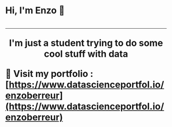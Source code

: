 <!--
**enzoberreur/enzoberreur** is a ✨ _special_ ✨ repository because its `README.md` (this file) appears on your GitHub profile.

Here are some ideas to get you started:

- 🔭 I’m currently working on ...
- 🌱 I’m currently learning ...
- 👯 I’m looking to collaborate on ...
- 🤔 I’m looking for help with ...
- 💬 Ask me about ...
- 📫 How to reach me: ...
- 😄 Pronouns: ...
- ⚡ Fun fact: ...
-->
<h1> Hi, I'm Enzo 👋 <h1>

***

<p style="text-align:center"> I'm just a student trying to do some cool stuff with data </p>

💬 Visit my portfolio : [https://www.datascienceportfol.io/enzoberreur](https://www.datascienceportfol.io/enzoberreur)


